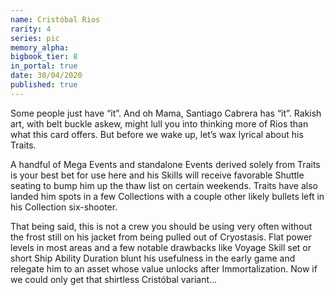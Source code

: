 ```yaml
---
name: Cristóbal Rios
rarity: 4
series: pic
memory_alpha:
bigbook_tier: 8
in_portal: true
date: 30/04/2020
published: true
---
```


Some people just have “it”. And oh Mama, Santiago Cabrera has “it”. Rakish art, with belt buckle askew, might lull you into thinking more of Rios than what this card offers. But before we wake up, let’s wax lyrical about his Traits.

A handful of Mega Events and standalone Events derived solely from Traits is your best bet for use here and his Skills will receive favorable Shuttle seating to bump him up the thaw list on certain weekends. Traits have also landed him spots in a few Collections with a couple other likely bullets left in his Collection six-shooter.

That being said, this is not a crew you should be using very often without the frost still on his jacket from being pulled out of Cryostasis. Flat power levels in most areas and a few notable drawbacks like Voyage Skill set or short Ship Ability Duration blunt his usefulness in the early game and relegate him to an asset whose value unlocks after Immortalization. Now if we could only get that shirtless Cristóbal variant…
